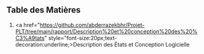 ## Table des Matières

1. <a href="https://github.com/abderrazekbhr/Projet-PLT/tree/main/rapport/Description%20et%20conception%20des%20%C3%A9tats" style="font-size:20px;text-decoration:underline;>Description des États et Conception Logicielle</a>
